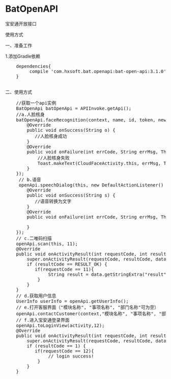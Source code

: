 # BatOpenAPI
宝安通开放接口

使用方式

一、准备工作

1.添加Gradle依赖
<pre>
	dependencies{
   		 compile 'com.hxsoft.bat.openapi:bat-open-api:3.1.0'
	}
 </pre>	
二、使用方式
<pre>
	//获取一个api实例
	BatOpenApi batOpenApi = APIInvoke.getApi();
	//a.人脸核身
	batOpenApi.faceRecognition(context, name, id, token, new DefaultActionListener<String>() {
		@Override
		public void onSuccess(String o) {
		   //人脸核身成功
		}
		@Override
		public void onFailure(int errCode, String errMsg, Throwable t) {
			//人脸核身失败
			Toast.makeText(CloudFaceActivity.this, errMsg, Toast.LENGTH_LONG).show();
		}
	});
	 // b.语音 
	 openApi.speechDialog(this, new DefaultActionListener<String>() {
		@Override
		public void onSuccess(String s) {
		   //语音转换为文字
		}
		@Override
		public void onFailure(int errCode, String errMsg, Throwable t) {

		}
	});
	// c.二唯码扫描
	openApi.scan(this, 11);
	@Override
	public void onActivityResult(int requestCode, int resultCode, Intent data) {
		super.onActivityResult(requestCode, resultCode, data);
		if (resultCode == RESULT_OK) {
		   if(requestCode == 11){
				String result = data.getStringExtra("result");
			}
		} 
	}
	// d.获取用户信息
	UserInfo userInfo = openApi.getUserInfo();
	// e.打开客服界面（"模块名称", "事项名称", "部门名称"可为空）
	openApi.contactCustomer(context,"模块名称", "事项名称", "部门名称");
	// f.进入宝安通登录界面
	openApi.toLoginView(activity,12);
	@Override
	public void onActivityResult(int requestCode, int resultCode, Intent data) {
		super.onActivityResult(requestCode, resultCode, data);
		if (resultCode == 1) {
		   if(requestCode == 12){
				// login success!
			}
		} 
	}
</pre>
    
